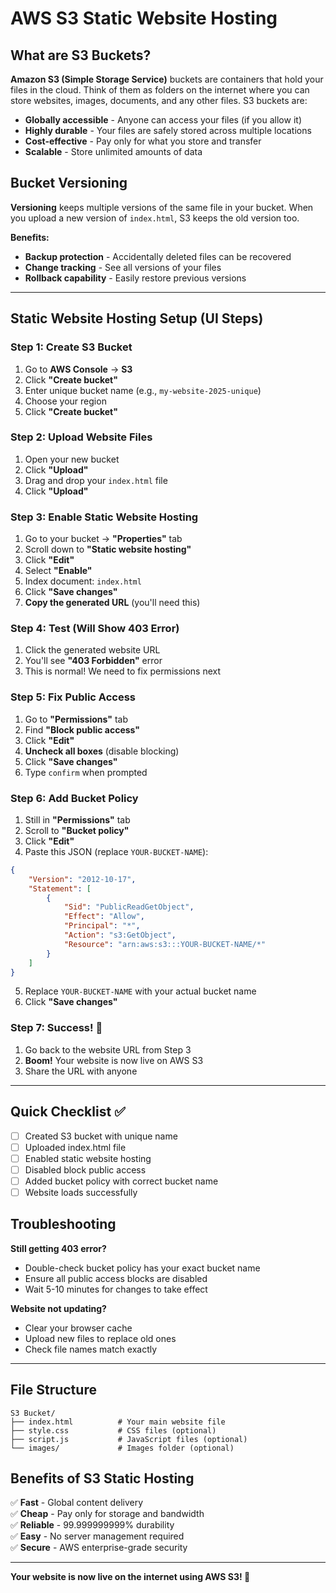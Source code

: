 # AWS S3 Static Website Hosting

## What are S3 Buckets?

**Amazon S3 (Simple Storage Service)** buckets are containers that hold your files in the cloud. Think of them as folders on the internet where you can store websites, images, documents, and any other files. S3 buckets are:

- **Globally accessible** - Anyone can access your files (if you allow it)
- **Highly durable** - Your files are safely stored across multiple locations
- **Cost-effective** - Pay only for what you store and transfer
- **Scalable** - Store unlimited amounts of data

## Bucket Versioning

**Versioning** keeps multiple versions of the same file in your bucket. When you upload a new version of `index.html`, S3 keeps the old version too.

**Benefits:**
- **Backup protection** - Accidentally deleted files can be recovered
- **Change tracking** - See all versions of your files
- **Rollback capability** - Easily restore previous versions

---

## Static Website Hosting Setup (UI Steps)

### Step 1: Create S3 Bucket
1. Go to **AWS Console** → **S3**
2. Click **"Create bucket"**
3. Enter unique bucket name (e.g., `my-website-2025-unique`)
4. Choose your region
5. Click **"Create bucket"**

### Step 2: Upload Website Files
1. Open your new bucket
2. Click **"Upload"**
3. Drag and drop your `index.html` file
4. Click **"Upload"**

### Step 3: Enable Static Website Hosting
1. Go to your bucket → **"Properties"** tab
2. Scroll down to **"Static website hosting"**
3. Click **"Edit"**
4. Select **"Enable"**
5. Index document: `index.html`
6. Click **"Save changes"**
7. **Copy the generated URL** (you'll need this)

### Step 4: Test (Will Show 403 Error)
1. Click the generated website URL
2. You'll see **"403 Forbidden"** error
3. This is normal! We need to fix permissions next

### Step 5: Fix Public Access
1. Go to **"Permissions"** tab
2. Find **"Block public access"**
3. Click **"Edit"**
4. **Uncheck all boxes** (disable blocking)
5. Click **"Save changes"**
6. Type `confirm` when prompted

### Step 6: Add Bucket Policy
1. Still in **"Permissions"** tab
2. Scroll to **"Bucket policy"**
3. Click **"Edit"**
4. Paste this JSON (replace `YOUR-BUCKET-NAME`):

```json
{
    "Version": "2012-10-17",
    "Statement": [
        {
            "Sid": "PublicReadGetObject",
            "Effect": "Allow",
            "Principal": "*",
            "Action": "s3:GetObject",
            "Resource": "arn:aws:s3:::YOUR-BUCKET-NAME/*"
        }
    ]
}
```

5. Replace `YOUR-BUCKET-NAME` with your actual bucket name
6. Click **"Save changes"**

### Step 7: Success! 🎉
1. Go back to the website URL from Step 3
2. **Boom!** Your website is now live on AWS S3
3. Share the URL with anyone

---

## Quick Checklist ✅

- [ ] Created S3 bucket with unique name
- [ ] Uploaded index.html file
- [ ] Enabled static website hosting
- [ ] Disabled block public access
- [ ] Added bucket policy with correct bucket name
- [ ] Website loads successfully

## Troubleshooting

**Still getting 403 error?**
- Double-check bucket policy has your exact bucket name
- Ensure all public access blocks are disabled
- Wait 5-10 minutes for changes to take effect

**Website not updating?**
- Clear your browser cache
- Upload new files to replace old ones
- Check file names match exactly

---

## File Structure
```
S3 Bucket/
├── index.html          # Your main website file
├── style.css           # CSS files (optional)
├── script.js           # JavaScript files (optional)
└── images/             # Images folder (optional)
```

## Benefits of S3 Static Hosting

✅ **Fast** - Global content delivery  
✅ **Cheap** - Pay only for storage and bandwidth  
✅ **Reliable** - 99.999999999% durability  
✅ **Easy** - No server management required  
✅ **Secure** - AWS enterprise-grade security  

---

**Your website is now live on the internet using AWS S3! 🚀**